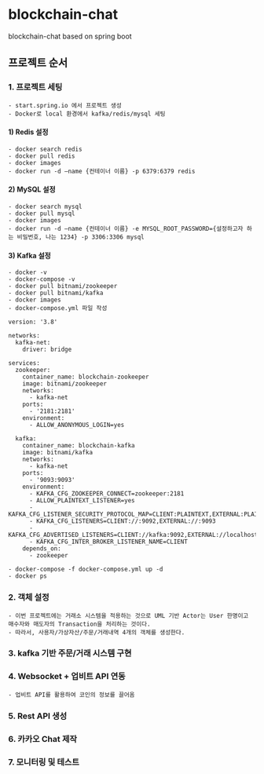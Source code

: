 # blockchain-chat
 blockchain-chat based on spring boot


## 프로젝트 순서

### 1. 프로젝트 세팅

    - start.spring.io 에서 프로젝트 생성
    - Docker로 local 환경에서 kafka/redis/mysql 세팅

#### 1) Redis 설정

    - docker search redis
    - docker pull redis
    - docker images
    - docker run -d —name {컨테이너 이름} -p 6379:6379 redis

#### 2) MySQL 설정

    - docker search mysql
    - docker pull mysql
    - docker images
    - docker run -d —name {컨테이너 이름} -e MYSQL_ROOT_PASSWORD={설정하고자 하는 비밀번호, 나는 1234} -p 3306:3306 mysql

#### 3) Kafka 설정

    - docker -v
    - docker-compose -v
    - docker pull bitnami/zookeeper
    - docker pull bitnami/kafka
    - docker images
    - docker-compose.yml 파일 작성
    
    version: '3.8'
    
    networks:
      kafka-net:
        driver: bridge
    
    services: 
      zookeeper:
        container_name: blockchain-zookeeper
        image: bitnami/zookeeper
        networks:
          - kafka-net
        ports:
          - '2181:2181'
        environment:
          - ALLOW_ANONYMOUS_LOGIN=yes
      
      kafka:
        container_name: blockchain-kafka
        image: bitnami/kafka
        networks:
          - kafka-net
        ports:
          - '9093:9093'
        environment:
          - KAFKA_CFG_ZOOKEEPER_CONNECT=zookeeper:2181
          - ALLOW_PLAINTEXT_LISTENER=yes
          - KAFKA_CFG_LISTENER_SECURITY_PROTOCOL_MAP=CLIENT:PLAINTEXT,EXTERNAL:PLAINTEXT
          - KAFKA_CFG_LISTENERS=CLIENT://:9092,EXTERNAL://:9093
          - KAFKA_CFG_ADVERTISED_LISTENERS=CLIENT://kafka:9092,EXTERNAL://localhost:9093
          - KAFKA_CFG_INTER_BROKER_LISTENER_NAME=CLIENT
        depends_on:
          - zookeeper
    
    - docker-compose -f docker-compose.yml up -d
    - docker ps
          

### 2. 객체 설정

    - 이번 프로젝트에는 거래소 시스템을 적용하는 것으로 UML 기반 Actor는 User 한명이고 매수자와 매도자의 Transaction을 처리하는 것이다. 
    - 따라서, 사용자/가상자산/주문/거래내역 4개의 객체를 생성한다. 

### 3. kafka 기반 주문/거래 시스템 구현

### 4. Websocket + 업비트 API 연동

    - 업비트 API를 활용하여 코인의 정보를 끌어옴

### 5. Rest API 생성

### 6. 카카오 Chat 제작

### 7. 모니터링 및 테스트
